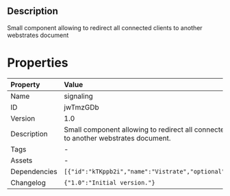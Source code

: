 <h2>Description</h2>
<p>Small component allowing to redirect all connected clients to another webstrates document</p>

# Properties

| Property | Value |
| :--- | :--- |
| Name | signaling |
| ID | jwTmzGDb |
| Version | 1.0 |
| Description | Small component allowing to redirect all connected clients to another webstrates document. |
| Tags | - |
| Assets | - |
| Dependencies | `[{"id":"kTKppb2i","name":"Vistrate","optional":false}]` |
| Changelog | `{"1.0":"Initial version."}` |